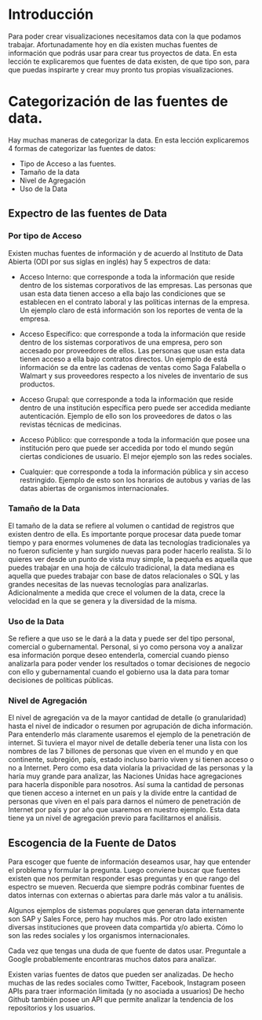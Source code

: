 ﻿# Introducción 

Para poder crear visualizaciones necesitamos data con la que podamos trabajar. Afortunadamente hoy en día existen muchas fuentes de información que podrás usar para crear tus proyectos de data. 
En esta lección te explicaremos que fuentes de data existen, de que tipo son, para que puedas inspirarte y crear muy pronto tus propias visualizaciones.


# Categorización de las fuentes de data. 

Hay muchas maneras de categorizar la data. En esta lección explicaremos 4 formas de categorizar las fuentes de datos: 

- Tipo de Acceso a las fuentes. 
- Tamaño de la data
- Nivel de Agregación
- Uso de la Data


## Expectro de las fuentes de Data  

### Por tipo de Acceso

Existen muchas fuentes de información y de acuerdo al Instituto de Data Abierta (ODI por sus siglas en inglés) hay 5 expectros de data: 

- Acceso Interno: que corresponde a toda la información que reside dentro de los sistemas corporativos de las empresas. 
Las personas que usan esta data tienen acceso a ella bajo las condiciones que se establecen en el contrato laboral y las políticas internas de la empresa. 
Un ejemplo claro de está información son los reportes de venta de la empresa. 

- Acceso Específico: que corresponde a toda la información que reside dentro de los sistemas corporativos de una empresa, pero son accesado por proveedores de ellos. 
Las personas que usan esta data tienen acceso a ella bajo contratos directos. Un ejemplo de está información se da entre las cadenas de ventas como Saga Falabella o Walmart 
y sus proveedores respecto a los niveles de inventario de sus productos.  

- Acceso Grupal: que corresponde a toda la información que reside dentro de una institución específica pero puede ser accedida mediante autenticación. 
Ejemplo de ello son los proveedores de datos o las revistas técnicas de medicinas. 

- Acceso Público: que corresponde a toda la información que posee una institución pero que puede ser accedida por todo el mundo según ciertas condiciones de usuario. El mejor ejemplo son las redes sociales. 

- Cualquier: que corresponde a toda la información pública y sin acceso restringido. Ejemplo de esto son los horarios de autobus y varias de las datas abiertas de organismos internacionales.  


### Tamaño de la Data

El tamaño de la data se refiere al volumen o cantidad de registros que existen dentro de ella. Es importante porque procesar data puede tomar tiempo y para enormes volumenes de data 
las tecnologías tradicionales ya no fueron suficiente y han surgido nuevas para poder hacerlo realista. Si lo quieres ver desde un punto de vista muy simple, la pequeña es aquella que 
puedes trabajar en una hoja de cálculo tradicional, la data mediana es aquella que puedes trabajar con base de datos relacionales o SQL y 
las grandes necesitas de las nuevas tecnologías para analizarlas. Adicionalmente a medida que crece el volumen de la data, crece la velocidad en la que se genera y la diversidad de la misma. 

### Uso de la Data

Se refiere a que uso se le dará a la data y puede ser del tipo personal, comercial o gubernamental. Personal, si yo como persona voy a analizar esa información porque deseo entenderla, 
comercial cuando pienso analizarla para poder vender los resultados o tomar decisiones de negocio con ello y gubernamental cuando el gobierno usa la data para tomar decisiones de políticas públicas. 

### Nivel de Agregación 

El nivel de agregación va de la mayor cantidad de detalle (o granularidad) hasta el nivel de indicador o resumen por agrupación de dicha información. 
Para entenderlo más claramente usaremos el ejemplo de la penetración de internet. 
Si tuviera el mayor nivel de detalle debería tener una lista con los nombres de las 7 billones de personas que viven en el mundo y en que continente, subregión, país, 
estado incluso barrio viven y si tienen acceso o no a Internet. Pero como esa data violaría la privacidad de las personas y la haría muy grande para analizar, las Naciones Unidas hace agregaciones para hacerla disponible para nosotros. 
Así suma la cantidad de personas que tienen acceso a internet en un país y la divide entre la cantidad de personas que viven en el país para darnos el número de penetración de Internet por país y por año que usaremos en nuestro ejemplo. 
Esta data tiene ya un nivel de agregación previo para facilitarnos el análisis. 

## Escogencia de la Fuente de Datos 

Para escoger que fuente de información deseamos usar, hay que entender el problema y formular la pregunta. 
Luego conviene buscar que fuentes existen que nos permitan responder esas preguntas y en que rango del espectro se mueven. Recuerda que siempre podrás combinar fuentes de datos internas con externas o abiertas para darle más valor a tu análisis. 

Algunos ejemplos de sistemas populares que generan data internamente son SAP y Sales Force, pero hay muchos más. Por otro lado existen diversas instituciones que proveen data compartida y/o abierta. Cómo lo son las redes sociales y los organismos internacionales. 

Cada vez que tengas una duda de que fuente de datos usar. Preguntale a Google probablemente encontraras muchos datos para analizar. 


Existen varias fuentes de datos que pueden ser analizadas. De hecho muchas de las redes sociales como Twitter, Facebook, Instagram poseen APIs para traer información limitada (y no asociada a usuarios) 
De hecho Github también posee un API que permite analizar la tendencia de los repositorios y los usuarios. 